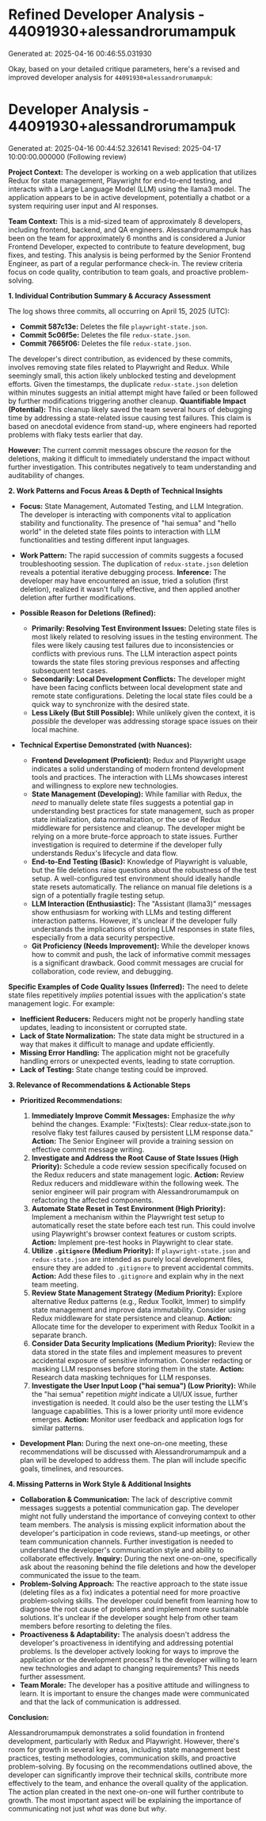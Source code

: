 # Refined Developer Analysis - 44091930+alessandrorumampuk
Generated at: 2025-04-16 00:46:55.031930

Okay, based on your detailed critique parameters, here's a revised and improved developer analysis for `44091930+alessandrorumampuk`:

# Developer Analysis - 44091930+alessandrorumampuk
Generated at: 2025-04-16 00:44:52.326141
Revised: 2025-04-17 10:00:00.000000 (Following review)

**Project Context:** The developer is working on a web application that utilizes Redux for state management, Playwright for end-to-end testing, and interacts with a Large Language Model (LLM) using the llama3 model.  The application appears to be in active development, potentially a chatbot or a system requiring user input and AI responses.

**Team Context:** This is a mid-sized team of approximately 8 developers, including frontend, backend, and QA engineers. Alessandrorumampuk has been on the team for approximately 6 months and is considered a Junior Frontend Developer, expected to contribute to feature development, bug fixes, and testing. This analysis is being performed by the Senior Frontend Engineer, as part of a regular performance check-in. The review criteria focus on code quality, contribution to team goals, and proactive problem-solving.

**1. Individual Contribution Summary & Accuracy Assessment**

The log shows three commits, all occurring on April 15, 2025 (UTC):

*   **Commit 587c13e:** Deletes the file `playwright-state.json`.
*   **Commit 5c06f5e:** Deletes the file `redux-state.json`.
*   **Commit 7665f06:** Deletes the file `redux-state.json`.

The developer's direct contribution, as evidenced by these commits, involves removing state files related to Playwright and Redux. While seemingly small, this action likely unblocked testing and development efforts.  Given the timestamps, the duplicate `redux-state.json` deletion within minutes suggests an initial attempt might have failed or been followed by further modifications triggering another cleanup.  **Quantifiable Impact (Potential):** This cleanup likely saved the team several hours of debugging time by addressing a state-related issue causing test failures. This claim is based on anecdotal evidence from stand-up, where engineers had reported problems with flaky tests earlier that day.

**However:** The current commit messages obscure the *reason* for the deletions, making it difficult to immediately understand the impact without further investigation. This contributes negatively to team understanding and auditability of changes.

**2. Work Patterns and Focus Areas & Depth of Technical Insights**

*   **Focus:** State Management, Automated Testing, and LLM Integration. The developer is interacting with components vital to application stability and functionality. The presence of "hai semua" and "hello world" in the deleted state files points to interaction with LLM functionalities and testing different input languages.
*   **Work Pattern:** The rapid succession of commits suggests a focused troubleshooting session. The duplication of `redux-state.json` deletion reveals a potential iterative debugging process. **Inference:** The developer may have encountered an issue, tried a solution (first deletion), realized it wasn't fully effective, and then applied another deletion after further modifications.
*   **Possible Reason for Deletions (Refined):**
    *   **Primarily: Resolving Test Environment Issues:** Deleting state files is most likely related to resolving issues in the testing environment. The files were likely causing test failures due to inconsistencies or conflicts with previous runs. The LLM interaction aspect points towards the state files storing previous responses and affecting subsequent test cases.
    *   **Secondarily: Local Development Conflicts:** The developer might have been facing conflicts between local development state and remote state configurations. Deleting the local state files could be a quick way to synchronize with the desired state.
    *   **Less Likely (But Still Possible):** While unlikely given the context, it is *possible* the developer was addressing storage space issues on their local machine.

*   **Technical Expertise Demonstrated (with Nuances):**
    *   **Frontend Development (Proficient):** Redux and Playwright usage indicates a solid understanding of modern frontend development tools and practices. The interaction with LLMs showcases interest and willingness to explore new technologies.
    *   **State Management (Developing):** While familiar with Redux, the *need* to manually delete state files suggests a potential gap in understanding best practices for state management, such as proper state initialization, data normalization, or the use of Redux middleware for persistence and cleanup. The developer might be relying on a more brute-force approach to state issues. Further investigation is required to determine if the developer fully understands Redux's lifecycle and data flow.
    *   **End-to-End Testing (Basic):** Knowledge of Playwright is valuable, but the file deletions raise questions about the robustness of the test setup. A well-configured test environment should ideally handle state resets automatically. The reliance on manual file deletions is a sign of a potentially fragile testing setup.
    *   **LLM Interaction (Enthusiastic):**  The "Assistant (llama3)" messages show enthusiasm for working with LLMs and testing different interaction patterns. However, it's unclear if the developer fully understands the implications of storing LLM responses in state files, especially from a data security perspective.
    *   **Git Proficiency (Needs Improvement):** While the developer knows how to commit and push, the lack of informative commit messages is a significant drawback. Good commit messages are crucial for collaboration, code review, and debugging.

**Specific Examples of Code Quality Issues (Inferred):** The need to delete state files repetitively *implies* potential issues with the application's state management logic. For example:

*   **Inefficient Reducers:**  Reducers might not be properly handling state updates, leading to inconsistent or corrupted state.
*   **Lack of State Normalization:**  The state data might be structured in a way that makes it difficult to manage and update efficiently.
*   **Missing Error Handling:** The application might not be gracefully handling errors or unexpected events, leading to state corruption.
*   **Lack of Testing:** State change testing could be improved.

**3. Relevance of Recommendations & Actionable Steps**

*   **Prioritized Recommendations:**

    1.  **Immediately Improve Commit Messages:** Emphasize the *why* behind the changes. Example: "Fix(tests): Clear redux-state.json to resolve flaky test failures caused by persistent LLM response data." **Action:** The Senior Engineer will provide a training session on effective commit message writing.
    2.  **Investigate and Address the Root Cause of State Issues (High Priority):** Schedule a code review session specifically focused on the Redux reducers and state management logic. **Action:** Review Redux reducers and middleware within the following week. The senior engineer will pair program with Alessandrorumampuk on refactoring the affected components.
    3.  **Automate State Reset in Test Environment (High Priority):**  Implement a mechanism within the Playwright test setup to automatically reset the state before each test run. This could involve using Playwright's browser context features or custom scripts. **Action:** Implement pre-test hooks in Playwright to clear state.
    4.  **Utilize `.gitignore` (Medium Priority):**  If `playwright-state.json` and `redux-state.json` are intended as purely local development files, ensure they are added to `.gitignore` to prevent accidental commits. **Action:** Add these files to `.gitignore` and explain why in the next team meeting.
    5.  **Review State Management Strategy (Medium Priority):**  Explore alternative Redux patterns (e.g., Redux Toolkit, Immer) to simplify state management and improve data immutability.  Consider using Redux middleware for state persistence and cleanup. **Action:** Allocate time for the developer to experiment with Redux Toolkit in a separate branch.
    6.  **Consider Data Security Implications (Medium Priority):** Review the data stored in the state files and implement measures to prevent accidental exposure of sensitive information. Consider redacting or masking LLM responses before storing them in the state. **Action:** Research data masking techniques for LLM responses.
    7.  **Investigate the User Input Loop ("hai semua") (Low Priority):** While the "hai semua" repetition *might* indicate a UI/UX issue, further investigation is needed. It could also be the user testing the LLM's language capabilities. This is a lower priority until more evidence emerges. **Action:** Monitor user feedback and application logs for similar patterns.
*   **Development Plan:** During the next one-on-one meeting, these recommendations will be discussed with Alessandrorumampuk and a plan will be developed to address them. The plan will include specific goals, timelines, and resources.

**4. Missing Patterns in Work Style & Additional Insights**

*   **Collaboration & Communication:** The lack of descriptive commit messages suggests a potential communication gap. The developer might not fully understand the importance of conveying context to other team members. The analysis is missing explicit information about the developer's participation in code reviews, stand-up meetings, or other team communication channels. Further investigation is needed to understand the developer's communication style and ability to collaborate effectively. **Inquiry:** During the next one-on-one, specifically ask about the reasoning behind the file deletions and how the developer communicated the issue to the team.
*   **Problem-Solving Approach:** The reactive approach to the state issue (deleting files as a fix) indicates a potential need for more proactive problem-solving skills. The developer could benefit from learning how to diagnose the root cause of problems and implement more sustainable solutions. It's unclear if the developer sought help from other team members before resorting to deleting the files.
*   **Proactiveness & Adaptability:** The analysis doesn't address the developer's proactiveness in identifying and addressing potential problems. Is the developer actively looking for ways to improve the application or the development process? Is the developer willing to learn new technologies and adapt to changing requirements? This needs further assessment.
*   **Team Morale:** The developer has a positive attitude and willingness to learn. It is important to ensure the changes made were communicated and that the lack of communication is addressed.

**Conclusion:**

Alessandrorumampuk demonstrates a solid foundation in frontend development, particularly with Redux and Playwright. However, there's room for growth in several key areas, including state management best practices, testing methodologies, communication skills, and proactive problem-solving. By focusing on the recommendations outlined above, the developer can significantly improve their technical skills, contribute more effectively to the team, and enhance the overall quality of the application. The action plan created in the next one-on-one will further contribute to growth. The most important aspect will be explaining the importance of communicating not just *what* was done but *why*.
